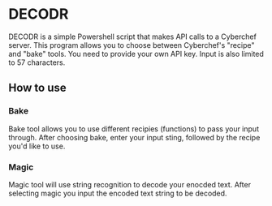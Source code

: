 # DECODR #
DECODR is a simple Powershell script that makes API calls to a Cyberchef server. This program allows you to choose between Cyberchef's "recipe" and "bake" tools. You need to provide your own API key. Input is also limited to 57 characters. 

## How to use ##
### Bake ###
Bake tool allows you to use different recipies (functions) to pass your input through. After choosing bake, enter your input sting, followed by the recipe you'd like to use. 

### Magic ###
Magic tool will use string recognition to decode your enocded text. After selecting magic you input the encoded text string to be decoded.
